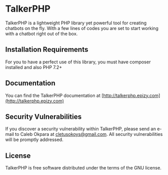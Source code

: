 # TalkerPHP
TalkerPHP is a lightweight PHP library yet powerful tool for creating chatbots on the fly. With a few lines of codes you are set to start working with a chatbot right out of the box.

## Installation Requirements
For you to have a perfect use of this library, you must have composer installed and also PHP 7.2+

## Documentation
You can find the TalkerPHP documentation at [http://talkerphp.epizy.com](http://talkerphp.epizy.com)

## Security Vulnerabilities

If you discover a security vulnerability within TalkerPHP, please send an e-mail to Caleb Okpara at cletusokoys@gmail.com. All security vulnerabilities will be promptly addressed.

## License

TalkerPHP is free software distributed under the terms of the GNU license.
